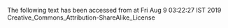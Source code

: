 The following text has been accessed from at Fri Aug 9 03:22:27 IST 2019
Creative_Commons_Attribution-ShareAlike_License
